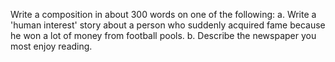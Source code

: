 Write a composition in about 300 words on one of the following:
a. Write a 'human interest' story about a person who suddenly acquired fame because he won a lot of money from football pools.
b. Describe the newspaper you most enjoy reading.